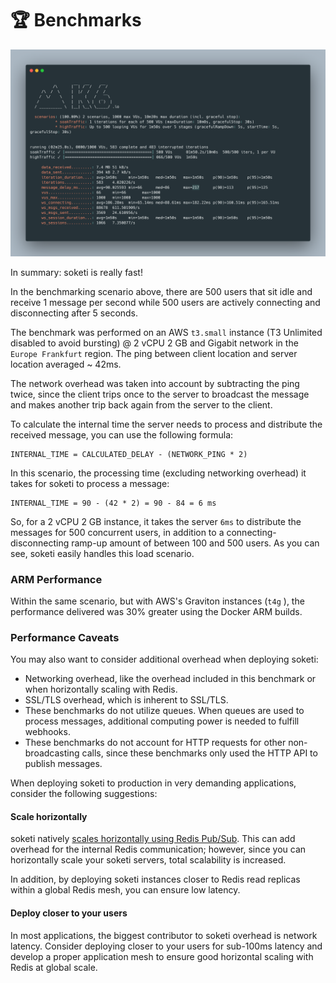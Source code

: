 # 🏆 Benchmarks

![](.gitbook/assets/benchmarks.png)

In summary: soketi is really fast!

In the benchmarking scenario above, there are 500 users that sit idle and receive 1 message per second while 500 users are actively connecting and disconnecting after 5 seconds.

The benchmark was performed on an AWS `t3.small` instance (T3 Unlimited disabled to avoid bursting) @ 2 vCPU 2 GB and Gigabit network in the `Europe Frankfurt` region. The ping between client location and server location averaged \~ 42ms.

The network overhead was taken into account by subtracting the ping twice, since the client trips once to the server to broadcast the message and makes another trip back again from the server to the client.

To calculate the internal time the server needs to process and distribute the received message, you can use the following formula:

```
INTERNAL_TIME = CALCULATED_DELAY - (NETWORK_PING * 2)
```

In this scenario, the processing time (excluding networking overhead) it takes for soketi to process a message:

```
INTERNAL_TIME = 90 - (42 * 2) = 90 - 84 = 6 ms
```

So, for a 2 vCPU 2 GB instance, it takes the server `6ms` to distribute the messages for 500 concurrent users, in addition to a connecting-disconnecting ramp-up amount of between 100 and 500 users. As you can see, soketi easily handles this load scenario.

### ARM Performance

Within the same scenario, but with AWS's Graviton instances (`t4g` ), the performance delivered was 30% greater using the Docker ARM builds.

### Performance Caveats

You may also want to consider additional overhead when deploying soketi:

* Networking overhead, like the overhead included in this benchmark or when horizontally scaling with Redis.
* SSL/TLS overhead, which is inherent to SSL/TLS.
* These benchmarks do not utilize queues. When queues are used to process messages, additional computing power is needed to fulfill webhooks.
* These benchmarks do not account for HTTP requests for other non-broadcasting calls, since these benchmarks only used the HTTP API to publish messages.

When deploying soketi to production in very demanding applications, consider the following suggestions:

#### Scale horizontally

soketi natively [scales horizontally using Redis Pub/Sub](advanced-usage/horizontal-scaling.md). This can add overhead for the internal Redis communication; however, since you can horizontally scale your soketi servers, total scalability is increased.

In addition, by deploying soketi instances closer to Redis read replicas within a global Redis mesh, you can ensure low latency.

#### Deploy closer to your users

In most applications, the biggest contributor to soketi overhead is network latency. Consider deploying closer to your users for sub-100ms latency and develop a proper application mesh to ensure good horizontal scaling with Redis at global scale.
